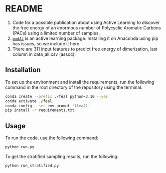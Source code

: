 # README

1. Code for a possible publication about using Active Learning to discover the free energy of an enormous number of Polycyclic Aromatic Carbons (PACs) using a limited number of samples.
2. [`modAL`](https://modal-python.readthedocs.io/en/latest/) is an active learning package. Installing it on Anaconda using pip has issues, so we include it here.
3. There are 311 input features to predict free energy of dimerization, last column in data_all.csv (assoc).

## Installation

To set up the environment and install the requirements, run the following command in the root directory of the repository using the terminal:

```bash
conda create --prefix ./feal python=3.10 --yes
conda activate ./feal
conda config --set env_prompt '(feal)'
pip install -r requirements.txt
```

## Usage

To run the code, use the following command:

```bash
python run.py
```
To get the stratified sampling results, run the following:
```bash
python run_stratified.py
```


